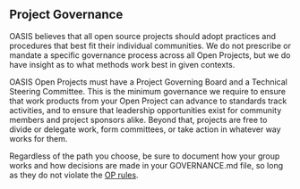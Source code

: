 ## Project Governance

OASIS believes that all open source projects should adopt practices and procedures that best fit their individual communities. We do not prescribe or mandate a specific governance process across all Open Projects, but we do have insight as to what methods work best in given contexts. 

OASIS Open Projects must have a Project Governing Board and a Technical Steering Committee. This is the minimum governance we require to ensure that work products from your Open Project can advance to standards track activities, and to ensure that leadership opportunities exist for community members and project sponsors alike. Beyond that, projects are free to divide or delegate work, form committees, or take action in whatever way works for them. 

Regardless of the path you choose, be sure to document how your group works and how decisions are made in your GOVERNANCE.md file, so long as they do not violate the [OP rules](../board-docs/open-projects-rules.md).    
